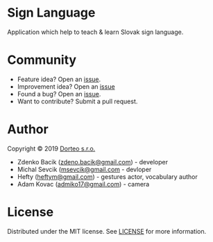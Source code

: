 # Sign Language
Application which help to teach & learn Slovak sign language.

# Community
- Feature idea? Open an [issue](https://github.com/misevcik/signLanguage/labels/Feature).
- Improvement idea? Open an [issue](https://github.com/misevcik/signLanguage/labels/Improvement)
- Found a bug? Open an [issue](https://github.com/misevcik/signLanguage/labels/bug).
- Want to contribute? Submit a pull request.


# Author
Copyright © 2019 [Dorteo s.r.o.](http://www.dorteo.sk/)

- Zdenko Bacik (zdeno.bacik@gmail.com) - developer
- Michal Sevcik (msevcik@gmail.com - devloper
- Hefty (heftym@gmail.com) - gestures actor, vocabulary author
- Adam Kovac (admiko17@gmail.com) - camera

# License
Distributed under the MIT license. See [LICENSE](https://github.com/misevcik/signLanguage/blob/master/LICENSE) for more information.
